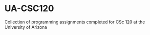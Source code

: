 # UA-CSC120
Collection of programming assignments completed for CSc 120 at the University of Arizona
